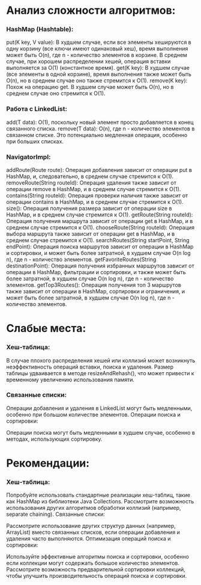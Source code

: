 # Анализ сложности алгоритмов:
### HashMap (Hashtable):

put(K key, V value): В худшем случае, если все элементы хешируются в одну корзину (все ключи имеют одинаковый хеш), время выполнения может быть O(n), где n - количество элементов в корзине. В среднем случае, при хорошем распределении хешей, операция вставки выполняется за O(1) (константное время).
get(K key): В худшем случае (все элементы в одной корзине), время выполнения также может быть O(n), но в среднем случае оно также стремится к O(1).
remove(K key): Похож на операцию get. В худшем случае может быть O(n), но в среднем случае оно стремится к O(1).
### Работа с LinkedList:

add(T data): O(1), поскольку новый элемент просто добавляется в конец связанного списка.
remove(T data): O(n), где n - количество элементов в связанном списке. Это потенциально медленная операция, особенно при больших списках.
### NavigatorImpl:

addRoute(Route route): Операция добавления зависит от операции put в HashMap, и, следовательно, в среднем случае стремится к O(1).
removeRoute(String routeId): Операция удаления также зависит от операции remove в HashMap, и в среднем случае стремится к O(1).
contains(String routeId): Операция проверки наличия также зависит от операции contains в HashMap, и в среднем случае стремится к O(1).
size(): Операция получения размера зависит от операции size в HashMap, и в среднем случае стремится к O(1).
getRoute(String routeId): Операция получения маршрута зависит от операции get в HashMap, и в среднем случае стремится к O(1).
chooseRoute(String routeId): Операция выбора маршрута также зависит от операции get в HashMap, и в среднем случае стремится к O(1).
searchRoutes(String startPoint, String endPoint): Операция поиска маршрутов зависит от операции в HashMap и сортировки, и может быть более затратной, в худшем случае O(n log n), где n - количество элементов.
getFavoriteRoutes(String destinationPoint): Операция получения избранных маршрутов зависит от операции в HashMap, фильтрации и сортировки, и также может быть более затратной, в худшем случае O(n log n), где n - количество элементов.
getTop3Routes(): Операция получения топ 3 маршрутов также зависит от операции в HashMap, сортировки и ограничения, и может быть более затратной, в худшем случае O(n log n), где n - количество элементов.
# Слабые места:
### Хеш-таблица:

В случае плохого распределения хешей или коллизий может возникнуть неэффективность операций вставки, поиска и удаления.
Размер таблицы удваивается в методе resizeAndRehash(), что может привести к временному увеличению использования памяти.
### Связанные списки:

Операции добавления и удаления в LinkedList могут быть медленными, особенно при большом количестве элементов.
Операции поиска и сортировки:

Операции поиска могут быть медленными в худшем случае, особенно в методах, использующих сортировку.
# Рекомендации:
### Хеш-таблица:

Попробуйте использовать стандартные реализации хеш-таблиц, такие как HashMap из библиотеки Java Collections.
Рассмотрите возможность использования других алгоритмов обработки коллизий (например, separate chaining).
Связанные списки:

Рассмотрите использование других структур данных (например, ArrayList) вместо связанных списков, если операции добавления и удаления часто выполняются.
Оптимизация операций поиска и сортировки:

Используйте эффективные алгоритмы поиска и сортировки, особенно если коллекции могут содержать большое количество элементов.
Рассмотрите возможность предварительной сортировки коллекций, чтобы улучшить производительность операций поиска и сортировки.
